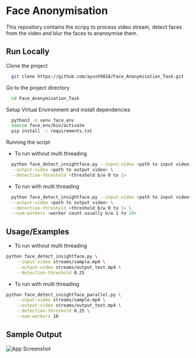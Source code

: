 
# Face Anonymisation

This repository contains the scripy to process video stream, detect faces from the video and blur the faces to ananoymise them.



## Run Locally

Clone the project

```bash
  git clone https://github.com/ayush9818/Face_Anonymisation_Task.git
```

Go to the project directory

```bash
  cd Face_Anonymisation_Task
```

Setup Virtual Environment and install dependencies

```bash
  python3 -m venv face_env
  source face_env/bin/activate
  pip install -r requirements.txt
```

Running the script

- To run without multi threading
```bash
  python face_detect_insightface.py --input-video <path to input video> \
  --output-video <path to output video> \
  --detection-threshold <threshold b/w 0 to 1>
```

- To run with multi threading
```bash
  python face_detect_insightface.py --input-video <path to input video> \
  --output-video <path to output video> \
  --detection-threshold <threshold b/w 0 to 1> \
  --num-workers <worker count usually b/w 1 to 10>
```



## Usage/Examples

- To run without multi threading
```bash
python face_detect_insightface.py \
    --input-video streams/sample.mp4 \
    --output-video streams/output_test.mp4 \
    --detection-threshold 0.25
```

- To run with multi threading
```bash
python face_detect_insightface_parallel.py \
    --input-video streams/sample.mp4 \
    --output-video streams/output_test.mp4 \
    --detection-threshold 0.25 \
    --num-workers 10
```

## Sample Output

![App Screenshot](https://via.placeholder.com/468x300?text=App+Screenshot+Here)

